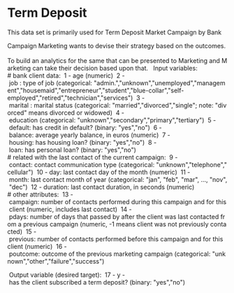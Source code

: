 # Term Deposit
This data set is primarily used for Term Deposit Market Campaign by Bank

Campaign Marketing wants to devise their strategy based on the outcomes.
 
To build an analytics for the same that can be presented to Marketing and Marketing can take their decision based upon that.
 
Input variables:
 
 # bank client data:
 1 - age (numeric)
 2 - job : type of job (categorical: "admin.","unknown","unemployed","management","housemaid","entrepreneur","student","blue-collar","self-employed","retired","technician","services")
 3 - marital : marital status (categorical: "married","divorced","single"; note: "divorced" means divorced or widowed)
 4 - education (categorical: "unknown","secondary","primary","tertiary")
 5 - default: has credit in default? (binary: "yes","no")
 6 - balance: average yearly balance, in euros (numeric)
 7 - housing: has housing loan? (binary: "yes","no")
 8 - loan: has personal loan? (binary: "yes","no")
 
 # related with the last contact of the current campaign:
 9 - contact: contact communication type (categorical: "unknown","telephone","cellular")
 10 - day: last contact day of the month (numeric)
 11 - month: last contact month of year (categorical: "jan", "feb", "mar", ..., "nov", "dec")
 12 - duration: last contact duration, in seconds (numeric)
 
 # other attributes:
 13 - campaign: number of contacts performed during this campaign and for this client (numeric, includes last contact)
 14 - pdays: number of days that passed by after the client was last contacted from a previous campaign (numeric, -1 means client was not previously contacted)
 15 - previous: number of contacts performed before this campaign and for this client (numeric)
 16 - poutcome: outcome of the previous marketing campaign (categorical: "unknown","other","failure","success")
 
 
 Output variable (desired target):
 17 - y - has the client subscribed a term deposit? (binary: "yes","no")
